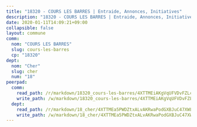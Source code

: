 ```yaml
---
title: "18320 - COURS LES BARRES | Entraide, Annonces, Initiatives"
description: "18320 - COURS LES BARRES | Entraide, Annonces, Initiatives"
date: 2020-01-11T14:09:21+09:00
collapsible: false
layout: commune
comm:
  nom: "COURS LES BARRES"
  slug: cours-les-barres
  cp: "18320"
dept:
  nom: "Cher"
  slug: cher
  num: "18"
peerpad:
  comm:
    read_path: /r/markdown/18320_cours-les-barres/4XTTMEiAKgVqUFVDvFZLcgLCVoyee84fJujva3rUQCVBbxakY
    write_path: /w/markdown/18320_cours-les-barres/4XTTMEiAKgVqUFVDvFZLcgLCVoyee84fJujva3rUQCVBbxakY-K3TgUFPvgDsBn718xPRY1tnBwxZXgqcNfycd9CRkxyabdvayzKonvuyMZZfFhPxArZL7LxPHXceZQcXB4xMLEdqKsaTRU8zfftm8fCTiVn4AT1f4Y7c1gDmdWL5uC4KgGFLPdebr
  dept:
    read_path: /r/markdown/18_cher/4XTTMEa5PWDZtxALvAKRwaPodGXBJuC47XWLMLZ5hCaMSik3w
    write_path: /w/markdown/18_cher/4XTTMEa5PWDZtxALvAKRwaPodGXBJuC47XWLMLZ5hCaMSik3w-K3TgTvT6tiupPRTeoV2zMggT6E77BmY6Zeeqwk1pvv6Bfo4GHKoyLD2hQDLMcNajnfixB5aDgngmFZba1jsFtXhXJhkZaMz5Fno5UjuUU6mkQFXv9cWu6FJLmGRziLMtgTSufDeD
---
```


